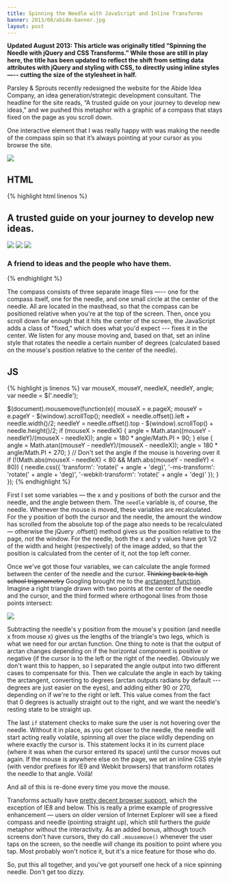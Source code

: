 ```yaml
---
title: Spinning the Needle with JavaScript and Inline Transforms
banner: 2013/08/abide-banner.jpg
layout: post
---
```


<p><strong>Updated August 2013: This article was originally titled “Spinning the Needle with jQuery and CSS Transforms.” While those are still in play here, the title has been updated to reflect the shift from setting data attributes with jQuery and styling with CSS, to directly using inline styles —-- cutting the size of the stylesheet in half.</strong></p>

Parsley & Sprouts recently redesigned the website for the Abide Idea Company, an idea generation/strategic development consultant. The headline for the site reads, “A trusted guide on your journey to develop new ideas,” and we pushed this metaphor with a graphic of a compass that stays fixed on the page as you scroll down.

One interactive element that I was really happy with was making the needle of the compass spin so that it’s always pointing at your cursor as you browse the site.

<img src="{{ site.assets }}/2013/02/abide1.png" class="aligncenter">

## HTML
{% highlight html linenos %}
<section id="masthead" class="full-width" role="masthead">
<div class="full-content">
<div class="content">
    <h2>A trusted guide on your journey to develop new ideas.</h2>
    <div class="compass_container">
        <div id="compass">
            <img class="compass" src="compass.png">
            <img class="needle" src="needle.png">
            <img class="circle" src="circle.png">
        </div>
    </div>
    <h3>A friend to ideas and the people who have them.</h3>
    </div>
</div>
</section>
{% endhighlight %}

The compass consists of three separate image files —-- one for the compass itself, one for the needle, and one small circle at the center of the needle. All are located in the masthead, so that the compass can be positioned relative when you're at the top of the screen. Then, once you scroll down far enough that it hits the center of the screen, the JavaScript adds a class of "fixed," which does what you'd expect --- fixes it in the center. We listen for any mouse moving and, based on that, set an inline style that rotates the needle a certain number of degrees (calculated based on the mouse's position relative to the center of the needle).

## JS
{% highlight js linenos %}
var mouseX, mouseY, needleX, needleY, angle;
var needle = $('.needle');

$(document).mousemove(function(e){
    mouseX = e.pageX;
    mouseY = e.pageY - $(window).scrollTop();
    needleX = needle.offset().left + needle.width()/2;
    needleY = needle.offset().top - $(window).scrollTop() + needle.height()/2;
    if (mouseX &gt; needleX) {
        angle = Math.atan((mouseY - needleY)/(mouseX - needleX));
        angle = 180 * angle/Math.PI + 90;
    } else {
        angle = Math.atan((mouseY - needleY)/(mouseX - needleX));
        angle = 180 * angle/Math.PI + 270;
    }
    // Don't set the angle if the mouse is hovering over it
    if (!(Math.abs(mouseX - needleX) &lt; 80 && Math.abs(mouseY - needleY) &lt; 80)) {
        needle.css({
            'transform': 'rotate(' + angle + 'deg)',
            '-ms-transform': 'rotate(' + angle + 'deg)',
            '-webkit-transform': 'rotate(' + angle + 'deg)'
        });
    }
});
{% endhighlight %}

First I set some variables — the x and y positions of both the cursor and the needle, and the angle between them. The `needle` variable is, of course, the needle. Whenever the mouse is moved, these variables are recalculated. For the y position of both the cursor and the needle, the amount the window has scrolled from the absolute top of the page also needs to be recalculated — otherwise the jQuery .offset() method gives us the position relative to the page, *not* the window. For the needle, both the x and y values have got 1/2 of the width and height (respectively) of the image added, so that the position is calculated from the center of it, not the top left corner.

Once we've got those four variables, we can calculate the angle formed between the center of the needle and the cursor. <del>Thinking back to high school trigonometry</del> Googling brought me to the [arctangent function](http://en.wikipedia.org/wiki/Inverse_trigonometric_functions#Application:_finding_the_angle_of_a_right_triangle). Imagine a right triangle drawn with two points at the center of the needle and the cursor, and the third formed where orthogonal lines from those points intersect:

<img src="{{ site.assets }}/2013/02/abide2.png" class="aligncenter">

Subtracting the needle's y position from the mouse's y position (and needle x from mouse x) gives us the lengths of the triangle's two legs, which is what we need for our arctan function. One thing to note is that the output of arctan changes depending on if the horizontal component is positive or negative (if the cursor is to the left or the right of the needle). Obviously we don't want this to happen, so I separated the angle output into two different cases to compensate for this. Then we calculate the angle in each by taking the arctangent, converting to degrees (arctan outputs radians by default --- degrees are just easier on the eyes), and adding either 90 or 270, depending on if we're to the right or left. This value comes from the fact that 0 degrees is actually straight out to the right, and we want the needle's resting state to be straight up.

The last `if` statement checks to make sure the user is not hovering over the needle. Without it in place, as you get closer to the needle, the needle will start acting really volatile, spinning all over the place wildly depending on where exactly the cursor is. This statement locks it in its current place (where it was when the cursor entered its space) until the cursor moves out again. If the mouse is anywhere else on the page, we set an inline CSS style (with vendor prefixes for IE9 and Webkit browsers) that transform rotates the needle to that angle. Voilà!

And all of this is re-done every time you move the mouse.

Transforms actually have [pretty decent browser support](http://caniuse.com/#search=transform), which the exception of IE8 and below. This is really a prime example of progressive enhancement — users on older version of Internet Explorer will see a fixed compass and needle (pointing straight up), which still furthers the *guide* metaphor without the interactivity. As an added bonus, although touch screens don't have cursors, they do call `.mousemove()` whenever the user taps on the screen, so the needle *will* change its position to point where you tap. Most probably won't notice it, but it's a nice feature for those who do.

So, put this all together, and you've got yourself one heck of a nice spinning needle. Don't get too dizzy.
